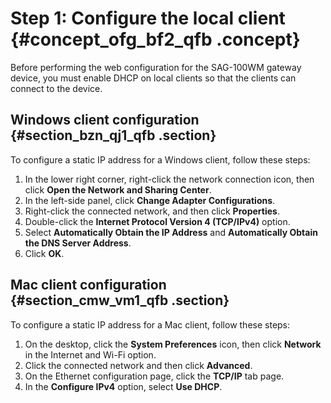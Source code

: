 # Step 1: Configure the local client {#concept_ofg_bf2_qfb .concept}

Before performing the web configuration for the SAG-100WM gateway device, you must enable DHCP on local clients so that the clients can connect to the device.

## Windows client configuration {#section_bzn_qj1_qfb .section}

To configure a static IP address for a Windows client, follow these steps:

1.  In the lower right corner, right-click the network connection icon, then click **Open the Network and Sharing Center**.
2.  In the left-side panel, click **Change Adapter Configurations**.
3.  Right-click the connected network, and then click **Properties**.
4.  Double-click the **Internet Protocol Version 4 \(TCP/IPv4\)** option.
5.  Select **Automatically Obtain the IP Address** and **Automatically Obtain the DNS Server Address**.
6.  Click **OK**.

## Mac client configuration {#section_cmw_vm1_qfb .section}

To configure a static IP address for a Mac client, follow these steps:

1.  On the desktop, click the **System Preferences** icon, then click **Network** in the Internet and Wi-Fi option.
2.  Click the connected network and then click **Advanced**.
3.  On the Ethernet configuration page, click the **TCP/IP** tab page.
4.  In the **Configure IPv4** option, select **Use DHCP**.

